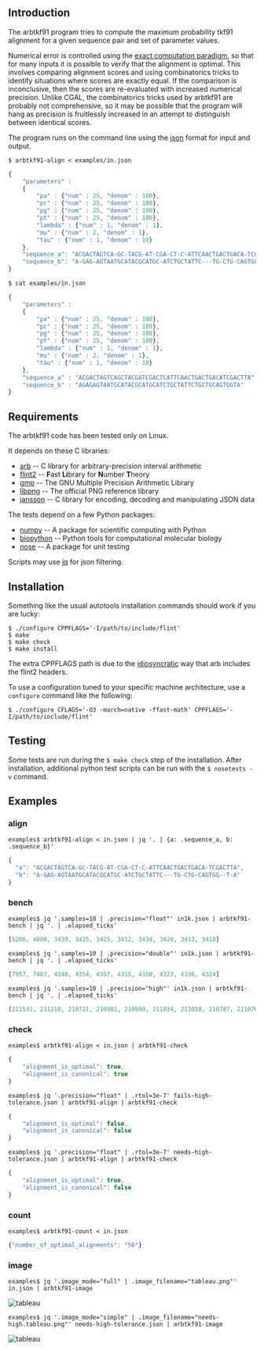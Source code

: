 Introduction
------------

The arbtkf91 program tries to compute the maximum probability tkf91 alignment
for a given sequence pair and set of parameter values.

Numerical error is controlled using the
[exact computation paradigm](http://www.cgal.org/exact.html),
so that for many inputs it is possible to verify that the alignment is optimal.
This involves comparing alignment scores and using combinatorics tricks to
identify situations where scores are exactly equal.
If the comparison is inconclusive, then the scores are re-evaluated
with increased numerical precision.
Unlike CGAL, the combinatorics tricks used by arbtkf91 are probably not
comprehensive, so it may be possible that the program will hang
as precision is fruitlessly increased in an attempt to distinguish
between identical scores.

The program runs on the command line using the [json](http://www.json.org/)
format for input and output.

`$ arbtkf91-align < examples/in.json`

```javascript
{
    "parameters" :
    {
        "pa" : {"num" : 25, "denom" : 100},
        "pc" : {"num" : 25, "denom" : 100},
        "pg" : {"num" : 25, "denom" : 100},
        "pt" : {"num" : 25, "denom" : 100},
        "lambda" : {"num" : 1, "denom" : 1},
        "mu" : {"num" : 2, "denom" : 1},
        "tau" : {"num" : 1, "denom" : 10}
    },
    "sequence_a": "ACGACTAGTCA-GC-TACG-AT-CGA-CT-C-ATTCAACTGACTGACA-TCGACTTA",
    "sequence_b": "A-GAG-AGTAATGCATACGCATGC-ATCTGCTATTC---TG-CTG-CAGTGG--T-A"
}
```

`$ cat examples/in.json`

```javascript
{
    "parameters" :
    {
        "pa" : {"num" : 25, "denom" : 100},
        "pc" : {"num" : 25, "denom" : 100},
        "pg" : {"num" : 25, "denom" : 100},
        "pt" : {"num" : 25, "denom" : 100},
        "lambda" : {"num" : 1, "denom" : 1},
        "mu" : {"num" : 2, "denom" : 1},
        "tau" : {"num" : 1, "denom" : 10}
    },
    "sequence_a" : "ACGACTAGTCAGCTACGATCGACTCATTCAACTGACTGACATCGACTTA",
    "sequence_b" : "AGAGAGTAATGCATACGCATGCATCTGCTATTCTGCTGCAGTGGTA"
}
```


Requirements
------------

The arbtkf91 code has been tested only on Linux.

It depends on these C libraries:
 * [arb](https://github.com/fredrik-johansson/arb)
   -- C library for arbitrary-precision interval arithmetic
 * [flint2](https://github.com/wbhart/flint2)
   -- <b>F</b>ast <b>Li</b>brary for <b>N</b>umber <b>T</b>heory
 * [gmp](https://gmplib.org/)
   -- The GNU Multiple Precision Arithmetic Library
 * [libpng](http://www.libpng.org/pub/png/libpng.html)
   -- The official PNG reference library
 * [jansson](https://github.com/akheron/jansson)
   -- C library for encoding, decoding and manipulating JSON data

The tests depend on a few Python packages:
 * [numpy](https://github.com/numpy/numpy)
   -- A package for scientific computing with Python
 * [biopython](https://github.com/biopython/biopython)
   -- Python tools for computational molecular biology
 * [nose](https://nose.readthedocs.org)
   -- A package for unit testing

Scripts may use [jq](https://stedolan.github.io/jq/) for json filtering.


Installation
------------

Something like the usual autotools installation commands should
work if you are lucky:

```shell
$ ./configure CPPFLAGS='-I/path/to/include/flint'
$ make
$ make check
$ make install
```

The extra CPPFLAGS path is due to the
[idiosyncratic](https://github.com/fredrik-johansson/arb/issues/24)
way that arb includes the flint2 headers.

To use a configuration tuned to your specific machine architecture,
use a `configure` command like the following:

```shell
$ ./configure CFLAGS='-O3 -march=native -ffast-math' CPPFLAGS='-I/path/to/include/flint'
```


Testing
-------

Some tests are run during the `$ make check` step of the installation.
After installation, additional python test scripts can be run
with the `$ nosetests -v` command.


Examples
--------

### align

`examples$ arbtkf91-align < in.json | jq '. | {a: .sequence_a, b: .sequence_b}'`


```javascript
{
  "a": "ACGACTAGTCA-GC-TACG-AT-CGA-CT-C-ATTCAACTGACTGACA-TCGACTTA",
  "b": "A-GAG-AGTAATGCATACGCATGC-ATCTGCTATTC---TG-CTG-CAGTGG--T-A"
}
```


### bench

`examples$ jq '.samples=10 | .precision="float"' in1k.json | arbtkf91-bench | jq '. | .elapsed_ticks'`
```javascript
[5206, 4800, 3439, 3425, 3425, 3412, 3434, 3420, 3413, 3410]
```

`examples$ jq '.samples=10 | .precision="double"' in1k.json | arbtkf91-bench | jq '. | .elapsed_ticks'`
```javascript
[7957, 7407, 4340, 4354, 4357, 4315, 4350, 4323, 4336, 4324]
```

`examples$ jq '.samples=10 | .precision="high"' in1k.json | arbtkf91-bench | jq '. | .elapsed_ticks'`
```javascript
[211531, 211210, 210721, 210981, 210999, 211034, 211010, 210787, 211070, 203003]
```


### check

`examples$ arbtkf91-align < in.json | arbtkf91-check`
```javascript
{
    "alignment_is_optimal": true,
    "alignment_is_canonical": true
}
```


`examples$ jq '.precision="float" | .rtol=3e-7' fails-high-tolerance.json | arbtkf91-align | arbtkf91-check`
```javascript
{
    "alignment_is_optimal": false,
    "alignment_is_canonical": false
}
```

`examples$ jq '.precision="float" | .rtol=3e-7' needs-high-tolerance.json | arbtkf91-align | arbtkf91-check`
```javascript
{
    "alignment_is_optimal": true,
    "alignment_is_canonical": false
}
```


### count

`examples$ arbtkf91-count < in.json`
```javascript
{"number_of_optimal_alignments": "56"}
```


### image

`examples$ jq '.image_mode="full" | .image_filename="tableau.png"' in.json | arbtkf91-image`

![tableau](https://github.com/argriffing/arbtkf91/blob/master/examples/tableau.png)


`examples$ jq '.image_mode="simple" | .image_filename="needs-high.tableau.png"' needs-high-tolerance.json | arbtkf91-image`

![tableau](https://github.com/argriffing/arbtkf91/blob/master/examples/needs-high.tableau.png)
